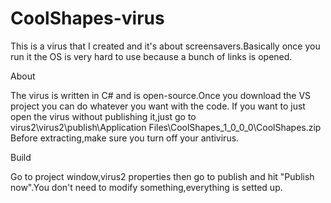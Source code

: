 # CoolShapes-virus
This is a virus that I created and it's about screensavers.Basically once you run it the OS is very hard to use because a bunch of links is opened.


About

The virus is written in C# and is open-source.Once you download the VS project you can do whatever you want with the code.
If you want to just open the virus without publishing it,just go to virus2\virus2\publish\Application Files\CoolShapes_1_0_0_0\CoolShapes.zip
Before extracting,make sure you turn off your antivirus.

Build

Go to project window,virus2 properties then go to publish and hit "Publish now".You don't need to modify something,everything is setted up.
